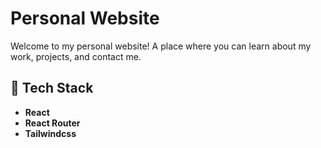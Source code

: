 # Personal Website

Welcome to my personal website! A place where you can learn about my work, projects, and contact me.

## 🚀 Tech Stack

- **React**
- **React Router**
- **Tailwindcss**